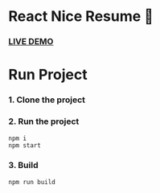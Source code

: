 # React Nice Resume :page_with_curl:

### [LIVE DEMO](https://nordicgiant2.github.io/react-nice-resume-page/index.html)

# Run Project
### 1. Clone the project

### 2. Run the project
```shell
npm i
npm start
```

### 3. Build
```shell
npm run build
```
